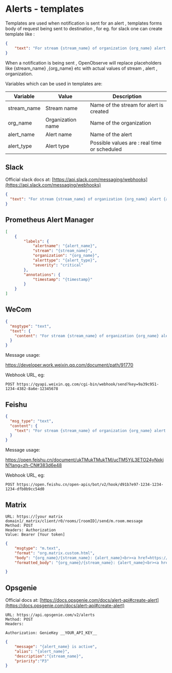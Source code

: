 # Alerts - templates

Templates are used when notification is sent for an alert , templates forms body of request being sent to destination , for eg. for slack one can create template like :

```json
{
  	"text": "For stream {stream_name} of organization {org_name} alert {alert_name} of type {alert_type} is active"	
}

```
When a notification is being sent , OpenObserve will replace placeholders like {stream_name} ,{org_name} etc with actual values of stream , alert , organization.

Variables which can be used in templates are:

| Variable                      | Value                     | Description                               |
| ----------------------------- | ------------------------- |------------------------------------------ | 
| stream_name                   |   Stream name             | Name of the stream for alert is created   | 
| org_name                      | Organization name         | Name of the organization                  |
| alert_name                    | Alert name                | Name of the alert                         |
| alert_type                    | Alert type                | Possible values are : real time or scheduled           |


## Slack

Official slack docs at: [https://api.slack.com/messaging/webhooks](https://api.slack.com/messaging/webhooks)


```json
{
  "text": "For stream {stream_name} of organization {org_name} alert {alert_name} of type {alert_type} is active"
}

```

## Prometheus Alert Manager
```json
[
    {
        "labels": {
            "alertname": "{alert_name}",
            "stream": "{stream_name}",
            "organization": "{org_name}",
            "alerttype": "{alert_type}",
            "severity": "critical"
        },
        "annotations": {
            "timestamp": "{timestamp}"
        }
    }
]
```


## WeCom

```json
{
  "msgtype": "text",
  "text": {
    "content": "For stream {stream_name} of organization {org_name} alert {alert_name} of type {alert_type} is active"
  }
}
```

Message usage:

https://developer.work.weixin.qq.com/document/path/91770

Webhook URL, eg:

`POST https://qyapi.weixin.qq.com/cgi-bin/webhook/send?key=9a39c951-1234-4382-8a6e-12345678`


## Feishu

```json
{
  "msg_type": "text",
  "content": {
    "text": "For stream {stream_name} of organization {org_name} alert {alert_name} of type {alert_type} is active"
  }
}
```

Message usage:

https://open.feishu.cn/document/ukTMukTMukTM/ucTM5YjL3ETO24yNxkjN?lang=zh-CN#383d6e48

Webhook URL, eg:

`POST https://open.feishu.cn/open-apis/bot/v2/hook/d91b7e97-1234-1234-1234-dfb0b9cc54d0`


## Matrix

```shell
URL: https://[your matrix domain]/_matrix/client/r0/rooms/[roomID]/send/m.room.message
Method: POST
Headers: Authorization
Value: Bearer [Your token]
```

```json
{
    "msgtype": "m.text",
    "format": "org.matrix.custom.html",
    "body": "{org_name}/{stream_name}: {alert_name}<br><a href=https://yourOpenObserveURL.example.com/web/logs?org_identifier={org_name}>Recent logs</a>",
    "formatted_body": "{org_name}/{stream_name}: {alert_name}<br><a href=https://yourOpenObserveURL.example.com/web/logs?org_identifier={org_name}>Recent logs</a>"

}
```

## Opsgenie

Official docs at: [https://docs.opsgenie.com/docs/alert-api#create-alert](https://docs.opsgenie.com/docs/alert-api#create-alert)

```shell
URL: https://api.opsgenie.com/v2/alerts
Method: POST
Headers:

Authorization: GenieKey __YOUR_API_KEY__
```

```json
{
    "message": "{alert_name} is active",
    "alias": "{alert_name}",
    "description":"{stream_name}",
    "priority":"P3"
}
```


